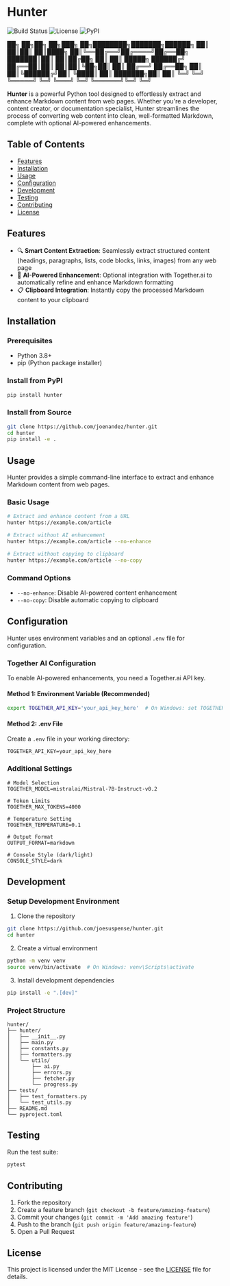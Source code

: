# Hunter

![Build Status](https://img.shields.io/github/workflow/status/joesuspense/hunter/CI?style=for-the-badge)
![License](https://img.shields.io/github/license/joesuspense/hunter?style=for-the-badge)
![PyPI](https://img.shields.io/pypi/v/hunter?style=for-the-badge)


██╗  ██╗██╗   ██╗███╗   ██╗████████╗███████╗██████╗ 
██║  ██║██║   ██║████╗  ██║╚══██╔══╝██╔════╝██╔══██╗
███████║██║   ██║██╔██╗ ██║   ██║   █████╗  ██████╔╝
██╔══██║██║   ██║██║╚██╗██║   ██║   ██╔══╝  ██╔══██╗
██║  ██║╚██████╔╝██║ ╚████║   ██║   ███████╗██║  ██║
╚═╝  ╚═╝ ╚═════╝ ╚═╝  ╚═══╝   ╚═╝   ╚══════╝╚═╝  ╚═╝

**Hunter** is a powerful Python tool designed to effortlessly extract and enhance Markdown content from web pages. Whether you're a developer, content creator, or documentation specialist, Hunter streamlines the process of converting web content into clean, well-formatted Markdown, complete with optional AI-powered enhancements.

## Table of Contents

- [Features](#features)
- [Installation](#installation)
- [Usage](#usage)
- [Configuration](#configuration)
- [Development](#development)
- [Testing](#testing)
- [Contributing](#contributing)
- [License](#license)

## Features

- 🔍 **Smart Content Extraction**: Seamlessly extract structured content (headings, paragraphs, lists, code blocks, links, images) from any web page
- 🤖 **AI-Powered Enhancement**: Optional integration with Together.ai to automatically refine and enhance Markdown formatting
- 📋 **Clipboard Integration**: Instantly copy the processed Markdown content to your clipboard



## Installation

### Prerequisites

- Python 3.8+
- pip (Python package installer)

### Install from PyPI

```bash
pip install hunter
```

### Install from Source

```bash
git clone https://github.com/joenandez/hunter.git
cd hunter
pip install -e .
```

## Usage

Hunter provides a simple command-line interface to extract and enhance Markdown content from web pages.

### Basic Usage

```bash
# Extract and enhance content from a URL
hunter https://example.com/article

# Extract without AI enhancement
hunter https://example.com/article --no-enhance

# Extract without copying to clipboard
hunter https://example.com/article --no-copy
```

### Command Options

- `--no-enhance`: Disable AI-powered content enhancement
- `--no-copy`: Disable automatic copying to clipboard

## Configuration

Hunter uses environment variables and an optional `.env` file for configuration.

### Together AI Configuration

To enable AI-powered enhancements, you need a Together.ai API key.

#### Method 1: Environment Variable (Recommended)

```bash
export TOGETHER_API_KEY='your_api_key_here'  # On Windows: set TOGETHER_API_KEY=your_api_key_here
```

#### Method 2: .env File

Create a `.env` file in your working directory:

```env
TOGETHER_API_KEY=your_api_key_here
```

### Additional Settings

```env
# Model Selection
TOGETHER_MODEL=mistralai/Mistral-7B-Instruct-v0.2

# Token Limits
TOGETHER_MAX_TOKENS=4000

# Temperature Setting
TOGETHER_TEMPERATURE=0.1

# Output Format
OUTPUT_FORMAT=markdown

# Console Style (dark/light)
CONSOLE_STYLE=dark
```

## Development

### Setup Development Environment

1. Clone the repository
```bash
git clone https://github.com/joesuspense/hunter.git
cd hunter
```

2. Create a virtual environment
```bash
python -m venv venv
source venv/bin/activate  # On Windows: venv\Scripts\activate
```

3. Install development dependencies
```bash
pip install -e ".[dev]"
```

### Project Structure

```
hunter/
├── hunter/
│   ├── __init__.py
│   ├── main.py
│   ├── constants.py
│   ├── formatters.py
│   └── utils/
│       ├── ai.py
│       ├── errors.py
│       ├── fetcher.py
│       └── progress.py
├── tests/
│   ├── test_formatters.py
│   └── test_utils.py
├── README.md
└── pyproject.toml
```

## Testing

Run the test suite:

```bash
pytest
```

## Contributing

1. Fork the repository
2. Create a feature branch (`git checkout -b feature/amazing-feature`)
3. Commit your changes (`git commit -m 'Add amazing feature'`)
4. Push to the branch (`git push origin feature/amazing-feature`)
5. Open a Pull Request

## License

This project is licensed under the MIT License - see the [LICENSE](LICENSE) file for details.